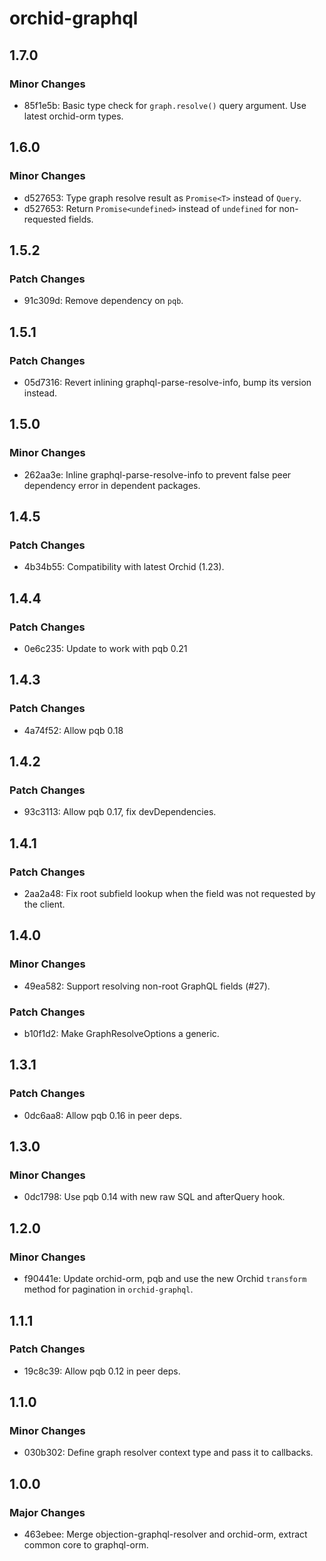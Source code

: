 # orchid-graphql

## 1.7.0

### Minor Changes

- 85f1e5b: Basic type check for `graph.resolve()` query argument. Use latest orchid-orm types.

## 1.6.0

### Minor Changes

- d527653: Type graph resolve result as `Promise<T>` instead of `Query`.
- d527653: Return `Promise<undefined>` instead of `undefined` for non-requested fields.

## 1.5.2

### Patch Changes

- 91c309d: Remove dependency on `pqb`.

## 1.5.1

### Patch Changes

- 05d7316: Revert inlining graphql-parse-resolve-info, bump its version instead.

## 1.5.0

### Minor Changes

- 262aa3e: Inline graphql-parse-resolve-info to prevent false peer dependency error in dependent packages.

## 1.4.5

### Patch Changes

- 4b34b55: Compatibility with latest Orchid (1.23).

## 1.4.4

### Patch Changes

- 0e6c235: Update to work with pqb 0.21

## 1.4.3

### Patch Changes

- 4a74f52: Allow pqb 0.18

## 1.4.2

### Patch Changes

- 93c3113: Allow pqb 0.17, fix devDependencies.

## 1.4.1

### Patch Changes

- 2aa2a48: Fix root subfield lookup when the field was not requested by the client.

## 1.4.0

### Minor Changes

- 49ea582: Support resolving non-root GraphQL fields (#27).

### Patch Changes

- b10f1d2: Make GraphResolveOptions a <Context> generic.

## 1.3.1

### Patch Changes

- 0dc6aa8: Allow pqb 0.16 in peer deps.

## 1.3.0

### Minor Changes

- 0dc1798: Use pqb 0.14 with new raw SQL and afterQuery hook.

## 1.2.0

### Minor Changes

- f90441e: Update orchid-orm, pqb and use the new Orchid `transform` method for pagination in `orchid-graphql`.

## 1.1.1

### Patch Changes

- 19c8c39: Allow pqb 0.12 in peer deps.

## 1.1.0

### Minor Changes

- 030b302: Define graph resolver context type and pass it to callbacks.

## 1.0.0

### Major Changes

- 463ebee: Merge objection-graphql-resolver and orchid-orm, extract common core to graphql-orm.
